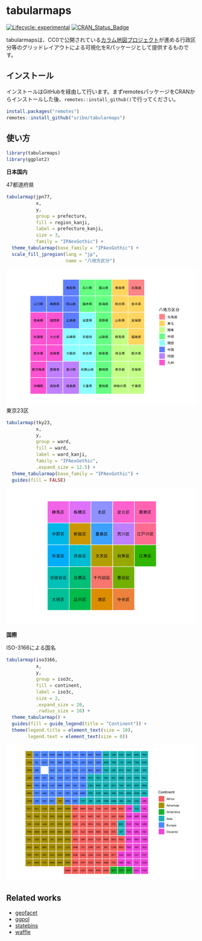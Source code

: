 
<!-- README.md is generated from README.Rmd. Please edit that file -->

# tabularmaps

<!-- badges: start -->

[![Lifecycle:
experimental](https://img.shields.io/badge/lifecycle-experimental-orange.svg)](https://www.tidyverse.org/lifecycle/#experimental)
[![CRAN\_Status\_Badge](http://www.r-pkg.org/badges/version/tabularmaps)](https://cran.r-project.org/package=tabularmaps)
<!-- badges: end -->

tabularmapsは、CC0で公開されている[カラム地図プロジェクト](https://github.com/tabularmaps/hq)が進める行政区分等のグリッドレイアウトによる可視化をRパッケージとして提供するものです。

## インストール

インストールはGitHubを経由して行います。まずremotesパッケージをCRANからインストールした後、`remotes::install_github()`で行ってください。

``` r
install.packages("remotes")
remotes::install_github("uribo/tabularmaps")
```

## 使い方

``` r
library(tabularmaps)
library(ggplot2)
```

**日本国内**

47都道府県

``` r
tabularmap(jpn77, 
           x,
           y,
           group = prefecture,
           fill = region_kanji, 
           label = prefecture_kanji, 
           size = 3,
           family = "IPAexGothic") +
  theme_tabularmap(base_family = "IPAexGothic") +
  scale_fill_jpregion(lang = "jp",
                      name = "八地方区分")
```

![](man/figures/README-demo_jpn77-2.png) 東京23区

``` r
tabularmap(tky23,
           x,
           y,
           group = ward,
           fill = ward,
           label = ward_kanji,
           family = "IPAexGothic",
           .expand_size = 12.5) +
  theme_tabularmap(base_family = "IPAexGothic") +
  guides(fill = FALSE)
```

![](man/figures/README-demo_tky23-2.png)

**国際**

ISO-3166による国名

``` r
tabularmap(iso3166, 
           x,
           y,
           group = iso3c,
           fill = continent, 
           label = iso3c, 
           size = 2,
           .expand_size = 20, 
           .radius_size = 10) +
  theme_tabularmap() +
  guides(fill = guide_legend(title = "Continent")) +
  theme(legend.title = element_text(size = 10),
        legend.text = element_text(size = 8))
```

![](man/figures/README-demo_iso3166-2.png)

## Related works

  - [geofacet](https://github.com/hafen/geofacet)
  - [ggpol](https://github.com/erocoar/ggpol)
  - [statebins](https://github.com/hrbrmstr/statebins)
  - [waffle](https://github.com/hrbrmstr/waffle)
